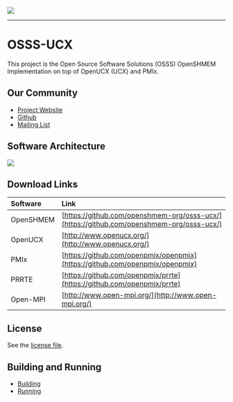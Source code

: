 ![](./doc/doxygen/openshmemlogo.svg)

---

# OSSS-UCX

This project is the Open Source Software Solutions (OSSS) OpenSHMEM
Implementation on top of OpenUCX (UCX) and PMIx.

## Our Community

* [Project Website](http://www.openshmem.org/)
* [Github](http://www.github.com/openshmem-org/)
* [Mailing List](http://openshmem.org/mailman/listinfo/openshmem-list)

## Software Architecture

![](./doc/doxygen/osss-ucx.svg)

## Download Links

| Software | Link |
| :------- | :--- |
| OpenSHMEM | [https://github.com/openshmem-org/osss-ucx/](https://github.com/openshmem-org/osss-ucx/) |
| OpenUCX   | [http://www.openucx.org/](http://www.openucx.org/) |
| PMIx      | [https://github.com/openpmix/openpmix](https://github.com/openpmix/openpmix) |
| PRRTE     | [https://github.com/openpmix/prrte](https://github.com/openpmix/prrte) |
| Open-MPI  | [http://www.open-mpi.org/](http://www.open-mpi.org/) |

## License

See the [license file](./LICENSE).

## Building and Running

* [Building](./doc/building.md)
* [Running](./doc/running.md)
